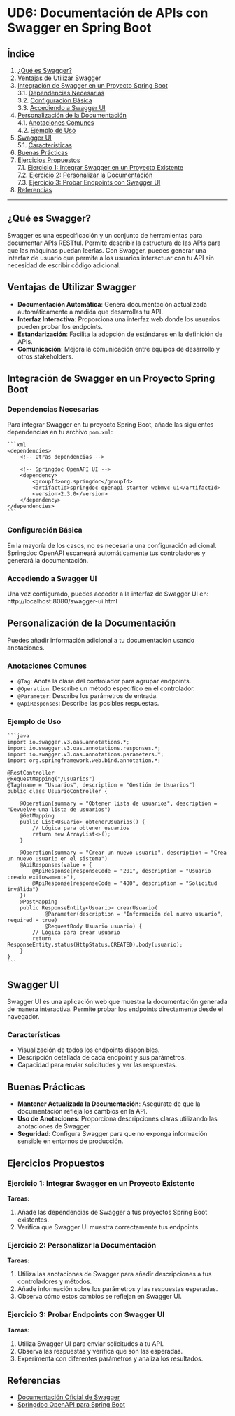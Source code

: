# UD6: Documentación de APIs con Swagger en Spring Boot

## Índice

1. [¿Qué es Swagger?](#qué-es-swagger)
2. [Ventajas de Utilizar Swagger](#ventajas-de-utilizar-swagger)
3. [Integración de Swagger en un Proyecto Spring Boot](#integración-de-swagger-en-un-proyecto-spring-boot)  
   3.1. [Dependencias Necesarias](#dependencias-necesarias)  
   3.2. [Configuración Básica](#configuración-básica)  
   3.3. [Accediendo a Swagger UI](#accediendo-a-swagger-ui)
4. [Personalización de la Documentación](#personalización-de-la-documentación)  
   4.1. [Anotaciones Comunes](#anotaciones-comunes)  
   4.2. [Ejemplo de Uso](#ejemplo-de-uso)
5. [Swagger UI](#swagger-ui)  
   5.1. [Características](#características)
6. [Buenas Prácticas](#buenas-prácticas)
7. [Ejercicios Propuestos](#ejercicios-propuestos)  
   7.1. [Ejercicio 1: Integrar Swagger en un Proyecto Existente](#ejercicio-1-integrar-swagger-en-un-proyecto-existente)  
   7.2. [Ejercicio 2: Personalizar la Documentación](#ejercicio-2-personalizar-la-documentación)  
   7.3. [Ejercicio 3: Probar Endpoints con Swagger UI](#ejercicio-3-probar-endpoints-con-swagger-ui)
8. [Referencias](#referencias)



---
## ¿Qué es Swagger?

Swagger es una especificación y un conjunto de herramientas para documentar APIs RESTful. Permite describir la estructura de las APIs para que las máquinas puedan leerlas. Con Swagger, puedes generar una interfaz de usuario que permite a los usuarios interactuar con tu API sin necesidad de escribir código adicional.

## Ventajas de Utilizar Swagger

- **Documentación Automática**: Genera documentación actualizada automáticamente a medida que desarrollas tu API.
- **Interfaz Interactiva**: Proporciona una interfaz web donde los usuarios pueden probar los endpoints.
- **Estandarización**: Facilita la adopción de estándares en la definición de APIs.
- **Comunicación**: Mejora la comunicación entre equipos de desarrollo y otros stakeholders.

## Integración de Swagger en un Proyecto Spring Boot

### Dependencias Necesarias

Para integrar Swagger en tu proyecto Spring Boot, añade las siguientes dependencias en tu archivo `pom.xml`:

    ```xml
    <dependencies>
        <!-- Otras dependencias -->

        <!-- Springdoc OpenAPI UI -->
        <dependency>
            <groupId>org.springdoc</groupId>
            <artifactId>springdoc-openapi-starter-webmvc-ui</artifactId>
            <version>2.3.0</version>
        </dependency>
    </dependencies>
    ```

### Configuración Básica

En la mayoría de los casos, no es necesaria una configuración adicional. Springdoc OpenAPI escaneará automáticamente tus controladores y generará la documentación.

### Accediendo a Swagger UI

Una vez configurado, puedes acceder a la interfaz de Swagger UI en:
http://localhost:8080/swagger-ui.html


## Personalización de la Documentación

Puedes añadir información adicional a tu documentación usando anotaciones.

### Anotaciones Comunes

- `@Tag`: Anota la clase del controlador para agrupar endpoints.
- `@Operation`: Describe un método específico en el controlador.
- `@Parameter`: Describe los parámetros de entrada.
- `@ApiResponses`: Describe las posibles respuestas.

### Ejemplo de Uso

    ```java
    import io.swagger.v3.oas.annotations.*;
    import io.swagger.v3.oas.annotations.responses.*;
    import io.swagger.v3.oas.annotations.parameters.*;
    import org.springframework.web.bind.annotation.*;

    @RestController
    @RequestMapping("/usuarios")
    @Tag(name = "Usuarios", description = "Gestión de Usuarios")
    public class UsuarioController {

        @Operation(summary = "Obtener lista de usuarios", description = "Devuelve una lista de usuarios")
        @GetMapping
        public List<Usuario> obtenerUsuarios() {
            // Lógica para obtener usuarios
            return new ArrayList<>();
        }

        @Operation(summary = "Crear un nuevo usuario", description = "Crea un nuevo usuario en el sistema")
        @ApiResponses(value = {
            @ApiResponse(responseCode = "201", description = "Usuario creado exitosamente"),
            @ApiResponse(responseCode = "400", description = "Solicitud inválida")
        })
        @PostMapping
        public ResponseEntity<Usuario> crearUsuario(
                @Parameter(description = "Información del nuevo usuario", required = true)
                @RequestBody Usuario usuario) {
            // Lógica para crear usuario
            return ResponseEntity.status(HttpStatus.CREATED).body(usuario);
        }
    }
    ```

## Swagger UI

Swagger UI es una aplicación web que muestra la documentación generada de manera interactiva. Permite probar los endpoints directamente desde el navegador.

### Características

- Visualización de todos los endpoints disponibles.
- Descripción detallada de cada endpoint y sus parámetros.
- Capacidad para enviar solicitudes y ver las respuestas.

## Buenas Prácticas

- **Mantener Actualizada la Documentación**: Asegúrate de que la documentación refleja los cambios en la API.
- **Uso de Anotaciones**: Proporciona descripciones claras utilizando las anotaciones de Swagger.
- **Seguridad**: Configura Swagger para que no exponga información sensible en entornos de producción.

## Ejercicios Propuestos

### Ejercicio 1: Integrar Swagger en un Proyecto Existente

**Tareas:**

1. Añade las dependencias de Swagger a tus proyectos Spring Boot existentes.
2. Verifica que Swagger UI muestra correctamente tus endpoints.

### Ejercicio 2: Personalizar la Documentación

**Tareas:**

1. Utiliza las anotaciones de Swagger para añadir descripciones a tus controladores y métodos.
2. Añade información sobre los parámetros y las respuestas esperadas.
3. Observa cómo estos cambios se reflejan en Swagger UI.

### Ejercicio 3: Probar Endpoints con Swagger UI

**Tareas:**

1. Utiliza Swagger UI para enviar solicitudes a tu API.
2. Observa las respuestas y verifica que son las esperadas.
3. Experimenta con diferentes parámetros y analiza los resultados.


## Referencias

- [Documentación Oficial de Swagger](https://swagger.io/)
- [Springdoc OpenAPI para Spring Boot](https://springdoc.org/)

